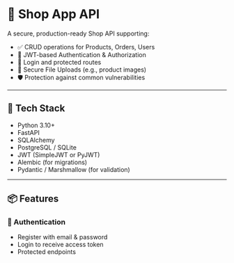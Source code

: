 # 🛒 Shop App API

A secure, production-ready Shop API supporting:

- ✅ CRUD operations for Products, Orders, Users
- 🔐 JWT-based Authentication & Authorization
- 🧾 Login and protected routes
- 📂 Secure File Uploads (e.g., product images)
- 🛡️ Protection against common vulnerabilities

---

## 🚀 Tech Stack

- Python 3.10+
- FastAPI 
- SQLAlchemy 
- PostgreSQL / SQLite
- JWT (SimpleJWT or PyJWT)
- Alembic (for migrations)
- Pydantic / Marshmallow (for validation)

---

## 📦 Features

### 🔐 Authentication
- Register with email & password
- Login to receive access token
- Protected endpoints
